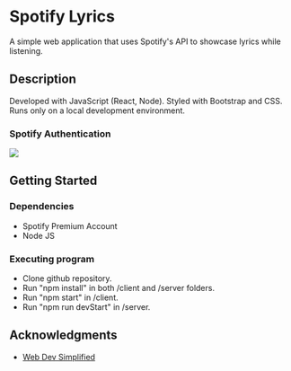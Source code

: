 # Spotify Lyrics

A simple web application that uses Spotify's API to showcase lyrics while listening.

## Description

Developed with JavaScript (React, Node). Styled with Bootstrap and CSS. Runs only on a local development environment.

### Spotify Authentication
![](gif/auth.gif)

## Getting Started

### Dependencies

* Spotify Premium Account
* Node JS

### Executing program

* Clone github repository.
* Run "npm install" in both /client and /server folders.
* Run "npm start" in /client.
* Run "npm run devStart" in /server.

## Acknowledgments

* [Web Dev Simplified](https://www.youtube.com/watch?v=Xcet6msf3eE)

